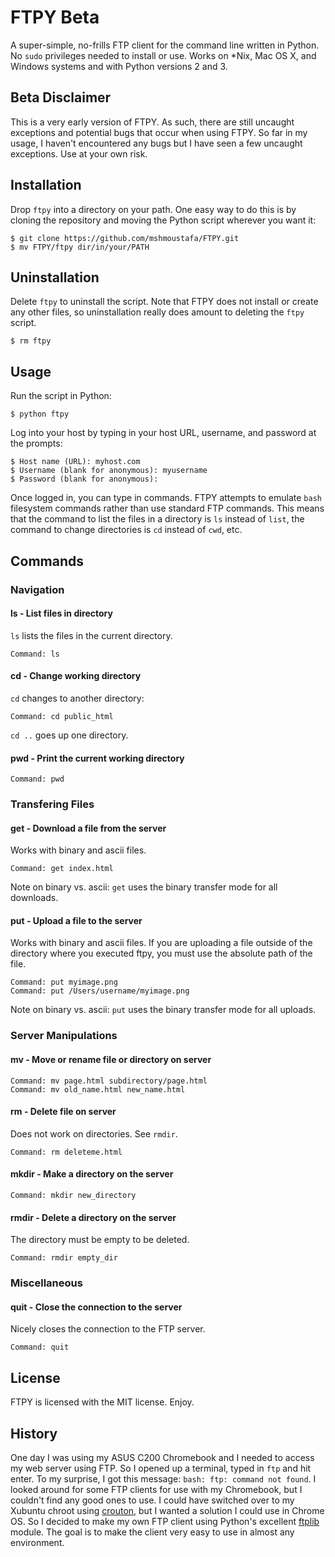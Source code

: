 # FTPY Beta

A super-simple, no-frills FTP client for the command line written in Python. No `sudo` privileges needed to install or use. Works on *Nix, Mac OS X, and Windows systems and with Python versions 2 and 3.

## Beta Disclaimer

This is a very early version of FTPY. As such, there are still uncaught exceptions and potential bugs that occur when using FTPY. So far in my usage, I haven't encountered any bugs but I have seen a few uncaught exceptions. Use at your own risk.

## Installation

Drop `ftpy` into a directory on your path. One easy way to do this is by cloning the repository and moving the Python script wherever you want it:

```
$ git clone https://github.com/mshmoustafa/FTPY.git
$ mv FTPY/ftpy dir/in/your/PATH
```

## Uninstallation

Delete `ftpy` to uninstall the script. Note that FTPY does not install or create any other files, so uninstallation really does amount to deleting the `ftpy` script.

```
$ rm ftpy
```

## Usage

Run the script in Python:

```
$ python ftpy
```

Log into your host by typing in your host URL, username, and password at the prompts:

```
$ Host name (URL): myhost.com
$ Username (blank for anonymous): myusername
$ Password (blank for anonymous): 
```

Once logged in, you can type in commands. FTPY attempts to emulate `bash` filesystem commands rather than use standard FTP commands. This means that the command to list the files in a directory is `ls` instead of `list`, the command to change directories is `cd` instead of `cwd`, etc.

## Commands

### Navigation

#### ls - List files in directory

`ls` lists the files in the current directory.

```
Command: ls
```

#### cd - Change working directory

`cd` changes to another directory:

```
Command: cd public_html
```

`cd ..` goes up one directory.

#### pwd - Print the current working directory

```
Command: pwd
```

### Transfering Files

#### get - Download a file from the server

Works with binary and ascii files.

```
Command: get index.html
```

Note on binary vs. ascii: `get` uses the binary transfer mode for all downloads.

#### put - Upload a file to the server

Works with binary and ascii files.  If you are uploading a file outside of the directory where you executed ftpy, you must use the absolute path of the file.

```
Command: put myimage.png
Command: put /Users/username/myimage.png
```

Note on binary vs. ascii: `put` uses the binary transfer mode for all uploads.

### Server Manipulations

#### mv - Move or rename file or directory on server

```
Command: mv page.html subdirectory/page.html
Command: mv old_name.html new_name.html
```

#### rm - Delete file on server

Does not work on directories. See `rmdir`.

```
Command: rm deleteme.html
```

#### mkdir - Make a directory on the server

```
Command: mkdir new_directory
```

#### rmdir - Delete a directory on the server

The directory must be empty to be deleted.

```
Command: rmdir empty_dir
```

### Miscellaneous

#### quit - Close the connection to the server

Nicely closes the connection to the FTP server.

```
Command: quit
```

## License

FTPY is licensed with the MIT license. Enjoy.

## History

One day I was using my ASUS C200 Chromebook and I needed to access my web server using FTP. So I opened up a terminal, typed in `ftp` and hit enter. To my surprise, I got this message: `bash: ftp: command not found`. I looked around for some FTP clients for use with my Chromebook, but I couldn't find any good ones to use. I could have switched over to my Xubuntu chroot using [crouton](https://github.com/dnschneid/crouton), but I wanted a solution I could use in Chrome OS. So I decided to make my own FTP client using Python's excellent [ftplib](https://docs.python.org/2/library/ftplib.html) module. The goal is to make the client very easy to use in almost any environment.
